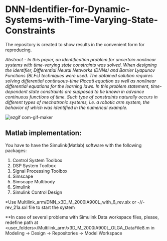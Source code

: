 # DNN-Identifier-for-Dynamic-Systems-with-Time-Varying-State-Constraints
The repository is created to show results in the convenient form for reproducing.

*Abstract - In this paper, an identification problem for uncertain nonlinear systems with time-varying state constraints was solved. When designing the identifier, Differential Neural Networks (DNNs) and Barrier Lyapunov Functions (BLFs) techniques were used. The obtained solution requires solving differential continuous-time Riccati equation as well as nonlinear differential equations for the learning laws. In this problem statement, time-dependent state constraints are supposed to be known in advance continuous functions of time. Such type of constraints naturally occurs in different types of mechatronic systems, i.e. a robotic arm system, the behavior of which was identified in the numerical example.*

![ezgif com-gif-maker](https://user-images.githubusercontent.com/33436181/163841256-bd904bed-5521-4128-9816-ecf1ed400b37.gif)

## Matlab implementation:
You have to have the Simulink(Matlab) software with the following packages:
1. Control System Toolbox
2. DSP System Toolbox
3. Signal Processing Toolbox
4. Simscape
5. Simscape Multibody
6. Simulink
7. Simulink Control Design

*Use Multilink_arm/DNN_x3D_M_2000iA900L_with_6_rev.slx or -//-rev_21a.sxl file to start the system

**In case of several problems with Simulink Data workspace files, please, redefine path at <user_folders>/Multilink_arm/x3D_M_2000iA900L_OLGA_DataFile8.m in Modeling -> Design -> Repositories -> Model Workspace
